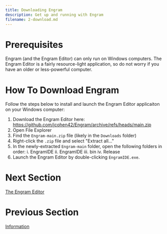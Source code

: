 ```yaml
---
title: Downloading Engram
description: Get up and running with Engram
filename: 2-download.md
---
```


# Prerequisites
Engram (and the Engram Editor) can only run on Windows computers. The Engram Editor is a fairly resource-light application, so do not worry if you have an older or less-powerful computer.

# How To Download Engram
Follow the steps below to install and launch the Engram Editor applicaiton on your Windows computer:
1. Download the Engram Editor here: https://github.com/jcohen42/Engram/archive/refs/heads/main.zip
2. Open File Explorer
3. Find the `Engram-main.zip` file (likely in the `Downloads` folder)
4. Right-click the `.zip` file and select "Extract all..."
5. In the newly-extracted `Engram-main` folder, open the following folders in order:
 i. EngramIDE
 ii. EngramIDE
 iii. bin
 iv. Release
6. Launch the Engram Editor by double-clicking `EngramIDE.exe`.

# Next Section
[The Engram Editor](3-editor.md)

# Previous Section
[Information](../1-info.md)